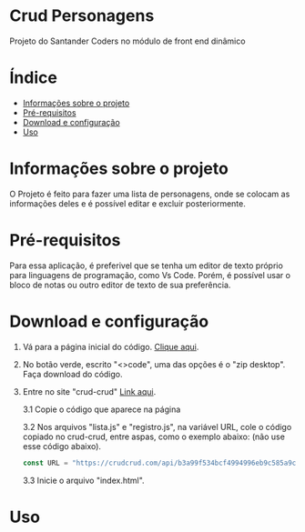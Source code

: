 # Crud Personagens
Projeto do Santander Coders no módulo de front end dinâmico

<a name="ancora"></a>
# Índice
- [Informações sobre o projeto](#info)
- [Pré-requisitos](#prerequisitos)
- [Download e configuração](#download)
- [Uso](#uso)

<a id="info"></a>
# Informações sobre o projeto
O Projeto é feito para fazer uma lista de personagens, onde se colocam as informações deles e é possível editar e excluir posteriormente.

<a id="prerequisitos"></a>
# Pré-requisitos
Para essa aplicação, é preferivel que se tenha um editor de texto próprio para linguagens de programação, como Vs Code. Porém, é possível usar o bloco de notas ou outro editor de texto de sua preferência.

<a id="download"></a>
# Download e configuração
1. Vá para a página inicial do código. [Clique aqui](https://github.com/brunoo85/crud_personagens).

2. No botão verde, escrito "<>code", uma das opções é o "zip desktop". Faça download do código.

3. Entre no site "crud-crud" [Link aqui](https://crudcrud.com).

    3.1 Copie o código que aparece na página
    
    3.2 Nos arquivos "lista.js" e "registro.js", na variável URL, cole o código copiado no crud-crud, entre aspas, como o exemplo abaixo: (não use esse código abaixo).
    
    ```javascript
    const URL = "https://crudcrud.com/api/b3a99f534bcf4994996eb9c585a9c3da/personagens";
    ```

    3.3 Inicie o arquivo "index.html".
   
<a id="uso"></a>
# Uso 
